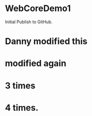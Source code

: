 # WebCoreDemo1
Initial Publish to GitHub.
# Danny modified this
# modified again
# 3 times
# 4 times.
